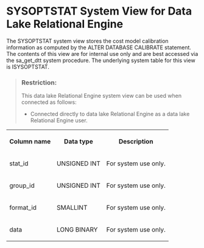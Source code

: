 <!-- loio3be962b56c5f10148abcef42e20b1126 -->

# SYSOPTSTAT System View for Data Lake Relational Engine

The SYSOPTSTAT system view stores the cost model calibration information as computed by the ALTER DATABASE CALIBRATE statement. The contents of this view are for internal use only and are best accessed via the sa\_get\_dtt system procedure. The underlying system table for this view is ISYSOPTSTAT.



> ### Restriction:  
> This data lake Relational Engine system view can be used when connected as follows:
> 
> -   Connected directly to data lake Relational Engine as a data lake Relational Engine user.




<table>
<tr>
<th valign="top">

Column name



</th>
<th valign="top">

Data type



</th>
<th valign="top">

Description



</th>
</tr>
<tr>
<td valign="top">

stat\_id



</td>
<td valign="top">

UNSIGNED INT



</td>
<td valign="top">

For system use only.



</td>
</tr>
<tr>
<td valign="top">

group\_id



</td>
<td valign="top">

UNSIGNED INT



</td>
<td valign="top">

For system use only.



</td>
</tr>
<tr>
<td valign="top">

format\_id



</td>
<td valign="top">

SMALLINT



</td>
<td valign="top">

For system use only.



</td>
</tr>
<tr>
<td valign="top">

data



</td>
<td valign="top">

LONG BINARY



</td>
<td valign="top">

For system use only.



</td>
</tr>
</table>

